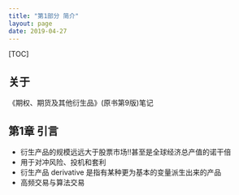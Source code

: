 ```yaml
---
title: "第1部分 简介"
layout: page
date: 2019-04-27
---
```


[TOC]

## 关于
《期权、期货及其他衍生品》(原书第9版)笔记

## 第1章 引言
- 衍生产品的规模远远大于股票市场!!甚至是全球经济总产值的诺干倍
- 用于对冲风险、投机和套利
- 衍生产品 derivative 是指有某种更为基本的变量派生出来的产品
- 高频交易与算法交易
